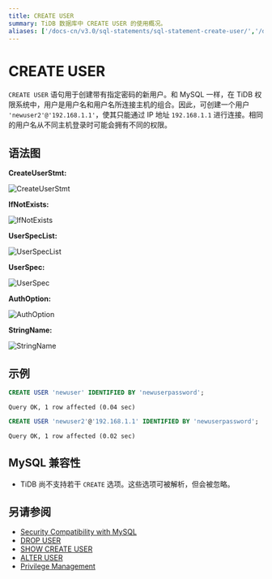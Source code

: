 ```yaml
---
title: CREATE USER
summary: TiDB 数据库中 CREATE USER 的使用概况。
aliases: ['/docs-cn/v3.0/sql-statements/sql-statement-create-user/','/docs-cn/v3.0/reference/sql/statements/create-user/']
---
```


# CREATE USER

`CREATE USER` 语句用于创建带有指定密码的新用户。和 MySQL 一样，在 TiDB 权限系统中，用户是用户名和用户名所连接主机的组合。因此，可创建一个用户 `'newuser2'@'192.168.1.1'`，使其只能通过 IP 地址 `192.168.1.1` 进行连接。相同的用户名从不同主机登录时可能会拥有不同的权限。

## 语法图

**CreateUserStmt:**

![CreateUserStmt](https://download.pingcap.com/images/docs-cn/sqlgram/CreateUserStmt.png)

**IfNotExists:**

![IfNotExists](https://download.pingcap.com/images/docs-cn/sqlgram/IfNotExists.png)

**UserSpecList:**

![UserSpecList](https://download.pingcap.com/images/docs-cn/sqlgram/UserSpecList.png)

**UserSpec:**

![UserSpec](https://download.pingcap.com/images/docs-cn/sqlgram/UserSpec.png)

**AuthOption:**

![AuthOption](https://download.pingcap.com/images/docs-cn/sqlgram/AuthOption.png)

**StringName:**

![StringName](https://download.pingcap.com/images/docs-cn/sqlgram/StringName.png)

## 示例


```sql
CREATE USER 'newuser' IDENTIFIED BY 'newuserpassword';
```

```
Query OK, 1 row affected (0.04 sec)
```


```sql
CREATE USER 'newuser2'@'192.168.1.1' IDENTIFIED BY 'newuserpassword';
```

```
Query OK, 1 row affected (0.02 sec)
```

## MySQL 兼容性

* TiDB 尚不支持若干 `CREATE` 选项。这些选项可被解析，但会被忽略。

## 另请参阅

* [Security Compatibility with MySQL](/security-compatibility-with-mysql.md)
* [DROP USER](/sql-statements/sql-statement-drop-user.md)
* [SHOW CREATE USER](/sql-statements/sql-statement-show-create-user.md)
* [ALTER USER](/sql-statements/sql-statement-alter-user.md)
* [Privilege Management](/privilege-management.md)
